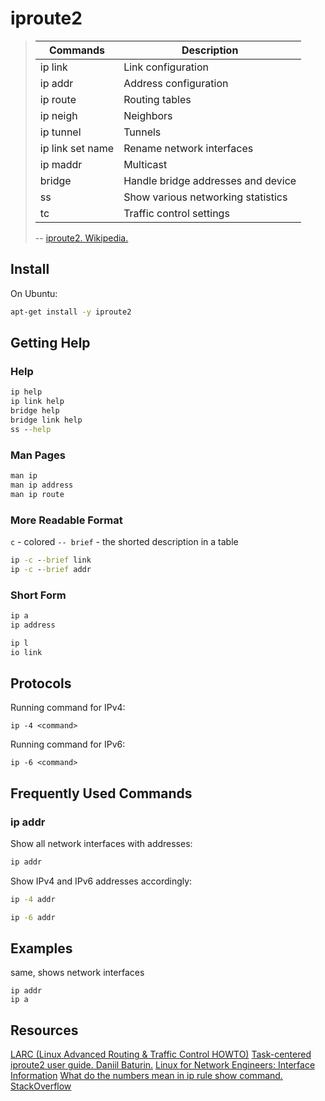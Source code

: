 # iproute2

> | Commands           | Description                        |
> | ------------------ | ---------------------------------- |
> | ip link            | Link configuration                 |
> | ip addr            | Address configuration              |
> | ip route           | Routing tables                     |
> | ip neigh           | Neighbors                          |
> | ip tunnel          | Tunnels                            |
> | ip link set name   | Rename network interfaces          |
> | ip maddr           | Multicast                          |
> | bridge             | Handle bridge addresses and device |
> | ss                 | Show various networking statistics |
> | tc                 | Traffic control settings           |
>
> -- [iproute2. Wikipedia.](https://en.wikipedia.org/wiki/Iproute2)

## Install

On Ubuntu:

```cmd
apt-get install -y iproute2
```

## Getting Help

### Help

```cmd
ip help
ip link help
bridge help
bridge link help
ss --help
```

### Man Pages

```cmd
man ip
man ip address
man ip route
```

### More Readable Format

`c` - colored
`-- brief` - the shorted description in a table

```cmd
ip -c --brief link
ip -c --brief addr
```

### Short Form

```cmd
ip a
ip address

ip l
io link
```

## Protocols

Running command for IPv4:

```shell
ip -4 <command>
```

Running command for IPv6:

```shell
ip -6 <command>
```

## Frequently Used Commands

### ip addr

Show all network interfaces with addresses:

```cmd
ip addr
```

Show IPv4 and IPv6 addresses accordingly:

```cmd
ip -4 addr
```

```cmd
ip -6 addr
```

## Examples

same, shows network interfaces
    
    ip addr
    ip a

## Resources

[LARC (Linux Advanced Routing & Traffic Control HOWTO)](https://lartc.org/howto/)
[Task-centered iproute2 user guide. Daniil Baturin.](https://www.baturin.org/docs/iproute2/#overview-of-iproute2)
[Linux for Network Engineers: Interface Information](https://netbeez.net/blog/linux-interface-information/)
[What do the numbers mean in ip rule show command. StackOverflow](https://unix.stackexchange.com/questions/160115/what-do-the-numbers-mean-in-ip-rule-show-command)
